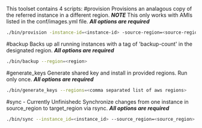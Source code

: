 This toolset contains 4 scripts:
#provision
Provisions an analagous copy of the referred instance in a different region.  ***NOTE*** This only works with AMIs listed in the conf/images.yml file.  ***All options are required***
```bash
./bin/provision -instance-id=<instance-id> -source-region=<source-region> -target-region=<target-region> -target-az=<avalability-zone> -os=<os> -key_name=<key_pair_name>
```

#backup
Backs up all running instances with a tag of 'backup-count' in the designated region.  ***All options are required***
```bash
./bin/backup --region=<region>
```

#generate_keys
Generate shared key and install in provided regions. Run only once.  ***All options are required***
```bash
./bin/generate_keys --regions=<comma separated list of aws regions>
```

#sync - Currently Unfinishedc
Synchronize changes from one instance in source_region to target_region via rsync.  ***All options are required***
```bash
./bin/sync --instance_id=<instance_id> --source_region=<source_region> --target_region=<target_region>
```
